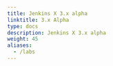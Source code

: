 ```yaml
---
title: Jenkins X 3.x alpha
linktitle: 3.x Alpha
type: docs
description: Jenkins X 3.x alpha
weight: 45
aliases:
  - /labs
---
```



